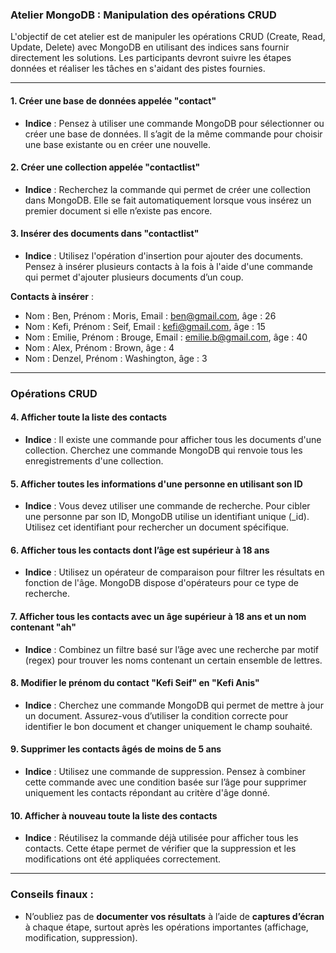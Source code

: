 ### Atelier MongoDB : Manipulation des opérations CRUD

L'objectif de cet atelier est de manipuler les opérations CRUD (Create, Read, Update, Delete) avec MongoDB en utilisant des indices sans fournir directement les solutions. Les participants devront suivre les étapes données et réaliser les tâches en s'aidant des pistes fournies.

---

#### 1. **Créer une base de données appelée "contact"**
   - **Indice** : Pensez à utiliser une commande MongoDB pour sélectionner ou créer une base de données. Il s’agit de la même commande pour choisir une base existante ou en créer une nouvelle.

#### 2. **Créer une collection appelée "contactlist"**
   - **Indice** : Recherchez la commande qui permet de créer une collection dans MongoDB. Elle se fait automatiquement lorsque vous insérez un premier document si elle n’existe pas encore.

#### 3. **Insérer des documents dans "contactlist"**
   - **Indice** : Utilisez l'opération d'insertion pour ajouter des documents. Pensez à insérer plusieurs contacts à la fois à l'aide d'une commande qui permet d'ajouter plusieurs documents d’un coup.

   **Contacts à insérer** :
   - Nom : Ben, Prénom : Moris, Email : ben@gmail.com, âge : 26
   - Nom : Kefi, Prénom : Seif, Email : kefi@gmail.com, âge : 15
   - Nom : Emilie, Prénom : Brouge, Email : emilie.b@gmail.com, âge : 40
   - Nom : Alex, Prénom : Brown, âge : 4
   - Nom : Denzel, Prénom : Washington, âge : 3

---

### Opérations CRUD

#### 4. **Afficher toute la liste des contacts**
   - **Indice** : Il existe une commande pour afficher tous les documents d'une collection. Cherchez une commande MongoDB qui renvoie tous les enregistrements d'une collection.

#### 5. **Afficher toutes les informations d'une personne en utilisant son ID**
   - **Indice** : Vous devez utiliser une commande de recherche. Pour cibler une personne par son ID, MongoDB utilise un identifiant unique (_id). Utilisez cet identifiant pour rechercher un document spécifique.

#### 6. **Afficher tous les contacts dont l’âge est supérieur à 18 ans**
   - **Indice** : Utilisez un opérateur de comparaison pour filtrer les résultats en fonction de l'âge. MongoDB dispose d'opérateurs pour ce type de recherche.

#### 7. **Afficher tous les contacts avec un âge supérieur à 18 ans et un nom contenant "ah"**
   - **Indice** : Combinez un filtre basé sur l’âge avec une recherche par motif (regex) pour trouver les noms contenant un certain ensemble de lettres.

#### 8. **Modifier le prénom du contact "Kefi Seif" en "Kefi Anis"**
   - **Indice** : Cherchez une commande MongoDB qui permet de mettre à jour un document. Assurez-vous d’utiliser la condition correcte pour identifier le bon document et changer uniquement le champ souhaité.

#### 9. **Supprimer les contacts âgés de moins de 5 ans**
   - **Indice** : Utilisez une commande de suppression. Pensez à combiner cette commande avec une condition basée sur l’âge pour supprimer uniquement les contacts répondant au critère d'âge donné.

#### 10. **Afficher à nouveau toute la liste des contacts**
   - **Indice** : Réutilisez la commande déjà utilisée pour afficher tous les contacts. Cette étape permet de vérifier que la suppression et les modifications ont été appliquées correctement.

---

### **Conseils finaux :**
- N’oubliez pas de **documenter vos résultats** à l’aide de **captures d’écran** à chaque étape, surtout après les opérations importantes (affichage, modification, suppression).
